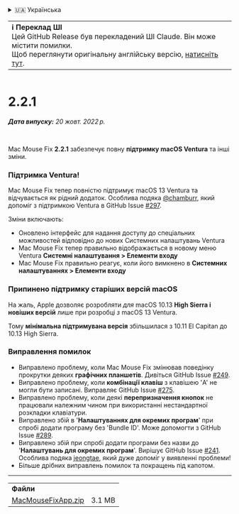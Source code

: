 <details>
<summary>🇺🇦 Українська</summary>

[🇬🇧 English (GitHub Release)](https://github.com/noah-nuebling/mac-mouse-fix/releases/tag/2.2.1)\
[🇦🇩 Català](https://redirect.macmousefix.com/?target=mmf-release&tag=2.2.1&locale=ca)\
[🇩🇪 Deutsch](https://redirect.macmousefix.com/?target=mmf-release&tag=2.2.1&locale=de)\
[🇪🇸 Español](https://redirect.macmousefix.com/?target=mmf-release&tag=2.2.1&locale=es)\
[🇫🇷 Français](https://redirect.macmousefix.com/?target=mmf-release&tag=2.2.1&locale=fr)\
[🇮🇩 Indonesia](https://redirect.macmousefix.com/?target=mmf-release&tag=2.2.1&locale=id)\
[🇮🇹 Italiano](https://redirect.macmousefix.com/?target=mmf-release&tag=2.2.1&locale=it)\
[🇭🇺 Magyar](https://redirect.macmousefix.com/?target=mmf-release&tag=2.2.1&locale=hu)\
[🇳🇱 Nederlands](https://redirect.macmousefix.com/?target=mmf-release&tag=2.2.1&locale=nl)\
[🇵🇱 Polski](https://redirect.macmousefix.com/?target=mmf-release&tag=2.2.1&locale=pl)\
[🇧🇷 Português (Brasil)](https://redirect.macmousefix.com/?target=mmf-release&tag=2.2.1&locale=pt-BR)\
[🇵🇹 Português (Portugal)](https://redirect.macmousefix.com/?target=mmf-release&tag=2.2.1&locale=pt-PT)\
[🇷🇴 Română](https://redirect.macmousefix.com/?target=mmf-release&tag=2.2.1&locale=ro)\
[🇸🇪 Svenska](https://redirect.macmousefix.com/?target=mmf-release&tag=2.2.1&locale=sv)\
[🇻🇳 Tiếng Việt](https://redirect.macmousefix.com/?target=mmf-release&tag=2.2.1&locale=vi)\
[🇹🇷 Türkçe](https://redirect.macmousefix.com/?target=mmf-release&tag=2.2.1&locale=tr)\
[🇨🇿 Čeština](https://redirect.macmousefix.com/?target=mmf-release&tag=2.2.1&locale=cs)\
[🇬🇷 Ελληνικά](https://redirect.macmousefix.com/?target=mmf-release&tag=2.2.1&locale=el)\
[🇷🇺 Русский](https://redirect.macmousefix.com/?target=mmf-release&tag=2.2.1&locale=ru)\
**🇺🇦 Українська**\
[🇮🇱 עברית](https://redirect.macmousefix.com/?target=mmf-release&tag=2.2.1&locale=he)\
[🇸🇦 العربية](https://redirect.macmousefix.com/?target=mmf-release&tag=2.2.1&locale=ar)\
[🇮🇳 हिन्दी](https://redirect.macmousefix.com/?target=mmf-release&tag=2.2.1&locale=hi)\
[🇹🇭 ไทย](https://redirect.macmousefix.com/?target=mmf-release&tag=2.2.1&locale=th)\
[🇨🇳 中文 (简体)](https://redirect.macmousefix.com/?target=mmf-release&tag=2.2.1&locale=zh-Hans)\
[🇨🇳 中文 (繁體)](https://redirect.macmousefix.com/?target=mmf-release&tag=2.2.1&locale=zh-Hant)\
[🇭🇰 中文（香港)](https://redirect.macmousefix.com/?target=mmf-release&tag=2.2.1&locale=zh-HK)\
[🇯🇵 日本語](https://redirect.macmousefix.com/?target=mmf-release&tag=2.2.1&locale=ja)\
[🇰🇷 한국어](https://redirect.macmousefix.com/?target=mmf-release&tag=2.2.1&locale=ko)\
[Help translate Mac Mouse Fix to different languages!](https://github.com/noah-nuebling/mac-mouse-fix/discussions/731)
</details>
<table align=><td>
<b>ℹ️ Переклад ШІ</b><br>
Цей GitHub Release був перекладений ШІ Claude. Він може містити помилки.<br>
Щоб переглянути оригінальну англійську версію, <a href="https://github.com/noah-nuebling/mac-mouse-fix/releases/tag/2.2.1">натисніть тут</a>.
</td></table>

<table></table>

# 2.2.1
***Дата випуску:** 20 жовт. 2022 р.*

<br>

Mac Mouse Fix **2.2.1** забезпечує повну **підтримку macOS Ventura** та інші зміни.

### Підтримка Ventura!
Mac Mouse Fix тепер повністю підтримує macOS 13 Ventura та відчувається як рідний додаток.
Особлива подяка [@chamburr](https://github.com/chamburr), який допоміг з підтримкою Ventura в GitHub Issue [#297](https://github.com/noah-nuebling/mac-mouse-fix/issues/297).

Зміни включають:

- Оновлено інтерфейс для надання доступу до спеціальних можливостей відповідно до нових Системних налаштувань Ventura
- Mac Mouse Fix тепер правильно відображається в новому меню Ventura **Системні налаштування > Елементи входу**
- Mac Mouse Fix правильно реагує, коли його вимкнено в **Системних налаштуваннях > Елементи входу**

### Припинено підтримку старіших версій macOS

На жаль, Apple дозволяє розробляти _для_ macOS 10.13 **High Sierra і новіших версій** лише при розробці _з_ macOS 13 Ventura.

Тому **мінімальна підтримувана версія** збільшилася з 10.11 El Capitan до 10.13 High Sierra.

### Виправлення помилок

- Виправлено проблему, коли Mac Mouse Fix змінював поведінку прокрутки деяких **графічних планшетів**. Дивіться GitHub Issue [#249](https://github.com/noah-nuebling/mac-mouse-fix/issues/249).
- Виправлено проблему, коли **комбінації клавіш** з клавішею 'A' не могли бути записані. Виправляє GitHub Issue [#275](https://github.com/noah-nuebling/mac-mouse-fix/issues/275).
- Виправлено проблему, коли деякі **перепризначення кнопок** не працювали належним чином при використанні нестандартної розкладки клавіатури.
- Виправлено збій в '**Налаштуваннях для окремих програм**' при спробі додати програму без 'Bundle ID'. Може допомогти з GitHub Issue [#289](https://github.com/noah-nuebling/mac-mouse-fix/issues/289).
- Виправлено збій при спробі додати програми без назви до '**Налаштувань для окремих програм**'. Вирішує GitHub Issue [#241](https://github.com/noah-nuebling/mac-mouse-fix/issues/241). Особлива подяка [jeongtae](https://github.com/jeongtae), який дуже допоміг у виявленні проблеми!
- Більше дрібних виправлень помилок та покращень під капотом.

---

<table align="start">
<tr>
    <td colspan=2>
        <b>Файли</b>
    </td>
</tr>
<tr>
    <td><a href="https://github.com/noah-nuebling/mac-mouse-fix/releases/download/2.2.1/MacMouseFixApp.zip">MacMouseFixApp.zip</a></td>
    <td>3.1 MB</td>
</tr>
</table>